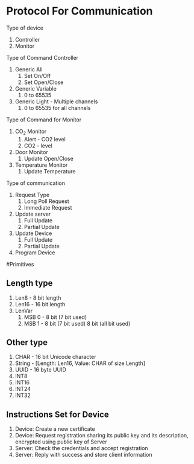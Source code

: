 
# Protocol For Communication

Type of device
1. Controller
1. Monitor

Type of Command Controller
1. Generic All
    1. Set On/Off
    1. Set Open/Close
1. Generic Variable
    1. 0 to 65535
1. Generic Light - Multiple channels
    1. 0 to 65535 for all channels


Type of Command for Monitor
1. CO<sub>2</sub> Monitor
    1. Alert - CO2 level
    1. CO2 - level
1. Door Monitor
    1. Update Open/Close
1. Temperature Monitor
    1. Update Temperature



Type of communication
1. Request Type
    1. Long Poll Request
    1. Immediate Request
1. Update server
    1. Full Update
    1. Partial Update
1. Update Device
    1. Full Update
    1. Partial Update
1. Program Device

#Primitives
## Length type
1. Len8 - 8 bit length
1. Len16 - 16 bit length
1. LenVar
    1. MSB 0 - 8 bit (7 bit used)
    1. MSB 1 - 8 bit (7 bit used) 8 bit (all bit used)
## Other type
1. CHAR - 16 bit Unicode character
1. String - [Length: Len16, Value: CHAR of size Length]
1. UUID - 16 byte UUID
1. INT8
1. INT16
1. INT24
1. INT32


## Instructions Set for Device
1. Device: Create a new certificate
1. Device: Request registration sharing its public key and its description, encrypted using public key of Server
1. Server: Check the credentials and accept registration
1. Server: Reply with success and store client information

